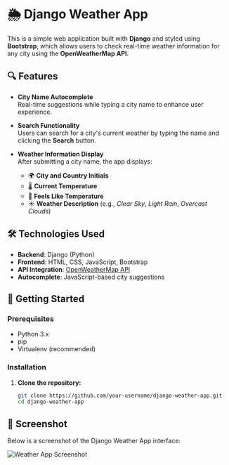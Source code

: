 # 🌦️ Django Weather App

This is a simple web application built with **Django** and styled using **Bootstrap**, which allows users to check real-time weather information for any city using the **OpenWeatherMap API**.

## 🔍 Features

- **City Name Autocomplete**  
  Real-time suggestions while typing a city name to enhance user experience.

- **Search Functionality**  
  Users can search for a city's current weather by typing the name and clicking the **Search** button.

- **Weather Information Display**  
  After submitting a city name, the app displays:
  - 🌍 **City and Country Initials**
  - 🌡️ **Current Temperature**
  - 🤗 **Feels Like Temperature**
  - ☀️ **Weather Description** (e.g., *Clear Sky*, *Light Rain*, *Overcast Clouds*)

## 🛠️ Technologies Used

- **Backend**: Django (Python)
- **Frontend**: HTML, CSS, JavaScript, Bootstrap
- **API Integration**: [OpenWeatherMap API](https://openweathermap.org/api)
- **Autocomplete**: JavaScript-based city suggestions

## 🚀 Getting Started

### Prerequisites

- Python 3.x
- pip
- Virtualenv (recommended)

### Installation

1. **Clone the repository:**
   ```bash
   git clone https://github.com/your-username/django-weather-app.git
   cd django-weather-app
   
## 📸 Screenshot

Below is a screenshot of the Django Weather App interface:

![Weather App Screenshot](weather/screenshots/weather_project_screenshot.png)
